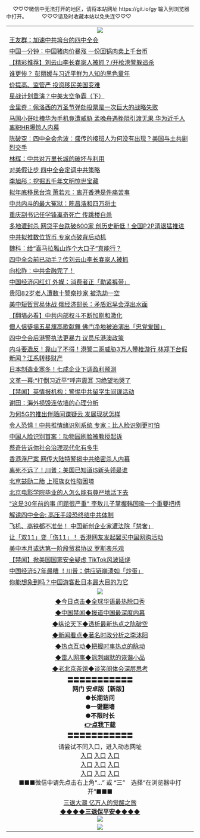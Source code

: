  <table>
　<tr>
♡♡♡微信中无法打开的地区，请将本站网址 https://git.io/gy 输入到浏览器中打开。 
　</tr>
　<tr>
♡♡♡请及时收藏本站以免失连♡♡♡
   </tr>
   <tr>
    <td align=center><img src="https://github.com/gyhhx/image-upload/blob/master/title1.jpg" /></td>
 </tr>
<tr><td align="left"><a href="https://xwood.fun/oo.aspx?name=c1091055&key=nqynnipsxfbxcbni&from=gy">王友群：加速中共垮台的四中全会</a></td></tr>
<tr><td align="left"><a href="https://xwood.fun/oo.aspx?name=c1091200&key=nqynnipsxfbxcbni&from=gy">中国一分钟：中国猪肉价暴涨 一份回锅肉卖上千台币</a></td></tr>
<tr><td align="left"><a href="https://xwood.fun/oo.aspx?name=c1091026&key=nqynnipsxfbxcbni&from=gy">【精彩推荐】刘云山李长春家人被抓？/开枪港警躲追杀</a></td></tr>
<tr><td align="left"><a href="https://xwood.fun/oo.aspx?name=c861631&key=nqynnipsxfbxcbni&from=gy">谁更惨？ 彭丽媛与习近平鲜为人知的黑色童年 </a></td></tr>
<tr><td align="left"><a href="https://xwood.fun/oo.aspx?name=c1091237&key=nqynnipsxfbxcbni&from=gy">价提高、监管严 投资移民美国变难</a></td></tr>
<tr><td align="left"><a href="https://xwood.fun/oo.aspx?name=c1091180&key=nqynnipsxfbxcbni&from=gy">星战计划重演？中美太空争霸（下）</a></td></tr>
<tr><td align="left"><a href="https://xwood.fun/oo.aspx?name=c1091147&key=nqynnipsxfbxcbni&from=gy">金里奇：佩洛西的万圣节弹劾投票是一次巨大的战略失败</a></td></tr>
<tr><td align="left"><a href="https://xwood.fun/oo.aspx?name=c1091217&key=nqynnipsxfbxcbni&from=gy">马国小哥吐槽华为手机竟遭威胁 孟晚舟遇挫阻引渡无果 华为近千人离职HR曝惊人内幕</a></td></tr>
<tr><td align="left"><a href="https://xwood.fun/oo.aspx?name=c1090943&key=nqynnipsxfbxcbni&from=gy">陈破空：四中全会余波：盛传的接班人为何没有出现？美国与土共剧烈交手</a></td></tr>
<tr><td align="left"><a href="https://xwood.fun/oo.aspx?name=c1091211&key=nqynnipsxfbxcbni&from=gy">林辉：中共对万里长城的破坏与利用</a></td></tr>
<tr><td align="left"><a href="https://xwood.fun/oo.aspx?name=c1091151&key=nqynnipsxfbxcbni&from=gy">对美假让步 四中全会定调中共策略</a></td></tr>
<tr><td align="left"><a href="https://xwood.fun/oo.aspx?name=c1091203&key=nqynnipsxfbxcbni&from=gy">李旭彤：挖掘五千年文明惊世宝藏</a></td></tr>
<tr><td align="left"><a href="https://xwood.fun/oo.aspx?name=c1091269&key=nqynnipsxfbxcbni&from=gy">拟年底移民台湾 萧若元：离开香港是件痛苦事</a></td></tr>
<tr><td align="left"><a href="https://xwood.fun/oo.aspx?name=c1091140&key=nqynnipsxfbxcbni&from=gy">中共内斗的最大冤狱：陈昌浩和四万将士</a></td></tr>
<tr><td align="left"><a href="https://xwood.fun/oo.aspx?name=c1091282&key=nqynnipsxfbxcbni&from=gy">重庆副书记任学锋离奇死亡 传跳楼自杀</a></td></tr>
<tr><td align="left"><a href="https://xwood.fun/oo.aspx?name=c1091155&key=nqynnipsxfbxcbni&from=gy">多地遭封杀 网贷平台跌破600家 创历史新低！全国P2P清退猛推进</a></td></tr>
<tr><td align="left"><a href="https://xwood.fun/oo.aspx?name=c1091222&key=nqynnipsxfbxcbni&from=gy">中共拟推数位货币 专家点破背后动机</a></td></tr>
<tr><td align="left"><a href="https://xwood.fun/oo.aspx?name=c1090984&key=nqynnipsxfbxcbni&from=gy">魏科：给“喜马拉雅山炸个大口子”真能行？</a></td></tr>
<tr><td align="left"><a href="https://xwood.fun/oo.aspx?name=c1091013&key=nqynnipsxfbxcbni&from=gy">四中全会前已动手？传刘云山李长春家人被抓</a></td></tr>
<tr><td align="left"><a href="https://xwood.fun/oo.aspx?name=c1055739&key=nqynnipsxfbxcbni&from=gy">向松祚：中共金融完了！</a></td></tr>
<tr><td align="left"><a href="https://xwood.fun/oo.aspx?name=c1090931&key=nqynnipsxfbxcbni&from=gy">中国经济闪红灯 外媒：消费者正「勒紧裤带」</a></td></tr>
<tr><td align="left"><a href="https://xwood.fun/oo.aspx?name=c1091201&key=nqynnipsxfbxcbni&from=gy">贵阳82岁老人遭数十警察抄家 被洗劫一空</a></td></tr>
<tr><td align="left"><a href="https://xwood.fun/oo.aspx?name=c1091154&key=nqynnipsxfbxcbni&from=gy">美中短暂贸易休战 俄经济部长：矛盾迟早会浮出水面</a></td></tr>
<tr><td align="left"><a href="https://xwood.fun/oo.aspx?name=c1090700&key=nqynnipsxfbxcbni&from=gy">【翻墙必看】中共内部权斗不断加剧和激化</a></td></tr>
<tr><td align="left"><a href="https://xwood.fun/oo.aspx?name=c1091227&key=nqynnipsxfbxcbni&from=gy">僧人信徒摇五星旗高歌献舞 佛门净地被迫演出「忠党爱国」</a></td></tr>
<tr><td align="left"><a href="https://xwood.fun/oo.aspx?name=c1091209&key=nqynnipsxfbxcbni&from=gy">四中全会后港警执法更暴力 议员斥港澳政策</a></td></tr>
<tr><td align="left"><a href="https://xwood.fun/oo.aspx?name=c1090919&key=nqynnipsxfbxcbni&from=gy">内斗要造反！靠山了不得！港警二哥威胁3万人带枪游行 林郑下台假新闻？江系转移财产</a></td></tr>
<tr><td align="left"><a href="https://xwood.fun/oo.aspx?name=c1091236&key=nqynnipsxfbxcbni&from=gy">日本制造业寒冬！七成企业下调盈利预测</a></td></tr>
<tr><td align="left"><a href="https://xwood.fun/oo.aspx?name=c1090707&key=nqynnipsxfbxcbni&from=gy">文革一幕:“打倒习近平”呼声震耳 习绝望地哭了</a></td></tr>
<tr><td align="left"><a href="https://xwood.fun/oo.aspx?name=c1091216&key=nqynnipsxfbxcbni&from=gy">【禁闻】英情报机构：警惕中共留学生间谍活动</a></td></tr>
<tr><td align="left"><a href="https://xwood.fun/oo.aspx?name=c1091008&key=nqynnipsxfbxcbni&from=gy">谢田：海外损毁连侬墙的心理分析</a></td></tr>
<tr><td align="left"><a href="https://xwood.fun/oo.aspx?name=c1091024&key=nqynnipsxfbxcbni&from=gy">为何5G的推出伴随间谍疑云 发展现状怎样</a></td></tr>
<tr><td align="left"><a href="https://xwood.fun/oo.aspx?name=c1091153&key=nqynnipsxfbxcbni&from=gy">令人恐惧！中共推情绪识别系统 专家：比人脸识别更可怕</a></td></tr>
<tr><td align="left"><a href="https://xwood.fun/oo.aspx?name=c1091230&key=nqynnipsxfbxcbni&from=gy">中国人脸识别首案：动物园刷脸被教授起诉</a></td></tr>
<tr><td align="left"><a href="https://xwood.fun/oo.aspx?name=c1091034&key=nqynnipsxfbxcbni&from=gy">蔡奇告诉你社会治理现代化有多牛</a></td></tr>
<tr><td align="left"><a href="https://xwood.fun/oo.aspx?name=c1090910&key=nqynnipsxfbxcbni&from=gy">香港浮尸案 网传大陆特警揭中共绝密杀人内幕</a></td></tr>
<tr><td align="left"><a href="https://xwood.fun/oo.aspx?name=c1091127&key=nqynnipsxfbxcbni&from=gy">离死不远了！川普：美国已知道IS新头领是谁</a></td></tr>
<tr><td align="left"><a href="https://xwood.fun/oo.aspx?name=c1091233&key=nqynnipsxfbxcbni&from=gy">北京鼓励二胎 上班族女性陷困境</a></td></tr>
<tr><td align="left"><a href="https://xwood.fun/oo.aspx?name=c1091044&key=nqynnipsxfbxcbni&from=gy">北京电影学院毕业的人怎么能有尊严地活下去</a></td></tr>
<tr><td align="left"><a href="https://xwood.fun/oo.aspx?name=c1090810&key=nqynnipsxfbxcbni&from=gy">&quot;这是30年前的事 问题很严重&quot; 李敖儿子掌握韩国瑜一个重要把柄</a></td></tr>
<tr><td align="left"><a href="https://xwood.fun/oo.aspx?name=c1090888&key=nqynnipsxfbxcbni&from=gy">解读四中全会: 高压手段恐终结中共体制</a></td></tr>
<tr><td align="left"><a href="https://xwood.fun/oo.aspx?name=c1091224&key=nqynnipsxfbxcbni&from=gy">飞机、高铁都不准坐！ 中国新创企业家遭法院「禁奢」</a></td></tr>
<tr><td align="left"><a href="https://xwood.fun/oo.aspx?name=c1091221&key=nqynnipsxfbxcbni&from=gy">让「双11」变「伤11」！ 香港网友发起罢买中国网购活动</a></td></tr>
<tr><td align="left"><a href="https://xwood.fun/oo.aspx?name=c1091205&key=nqynnipsxfbxcbni&from=gy">美中本月或达第一阶段贸易协议 罗斯表乐观</a></td></tr>
<tr><td align="left"><a href="https://xwood.fun/oo.aspx?name=c1091215&key=nqynnipsxfbxcbni&from=gy">【禁闻】掀美国国家安全疑虑 TikTok风波延烧</a></td></tr>
<tr><td align="left"><a href="https://xwood.fun/oo.aspx?name=c1090930&key=nqynnipsxfbxcbni&from=gy">中国经济57年最糟 ！川普：供应链崩溃如「炒蛋」</a></td></tr>
<tr><td align="left"><a href="https://xwood.fun/oo.aspx?name=c1091136&key=nqynnipsxfbxcbni&from=gy">你能想象到吗？中国游客赴日本最大目的为它</a></td></tr>

 <tr>
    <td align=center><img src="https://github.com/gyhhx/image-upload/blob/master/shipin.jpg" /></td>
  </tr>
 <tr>
   <td align=center> 
<a href="https://tru28th.xwood.fun/oo.aspx?name=c816850&key=nqynnipsxfbxcbni&from=gy&tag=9877">◆今日点击◆全球华语最热脱口秀</a><br/>
    </td>
  </tr>
  <tr>
  <td align=center>
<a href="https://tru28th.xwood.fun/oo.aspx?name=c816860&key=nqynnipsxfbxcbni&from=gy&tag=99733110">◆中国禁闻◆报道中国最深度内幕</a><br/>
   </tr>
  <tr>
     <td align=center>
<a href="https://tru28th.xwood.fun/oo.aspx?name=c816855&key=nqynnipsxfbxcbni&from=gy&tag=997110">◆纵论天下◆透析最新热点之陈破空</a><br/>
   </tr>
   <tr>
      <td align=center>
<a href="https://tru28th.xwood.fun/oo.aspx?name=c838308&key=nqynnipsxfbxcbni&from=gy&tag=9973110">◆新闻看点◆著名时政分析之李沐阳</a><br/>
   </tr>
   <tr>
     <td align=center>
<a href="https://tru28th.xwood.fun/oo.aspx?name=c816852&key=nqynnipsxfbxcbni&from=gy&tag=9733110">◆热点互动◆把握时事热点的脉动</a><br/>
   </tr>
   <tr>
      <td align=center>
<a href="https://tru28th.xwood.fun/oo.aspx?name=c816694&key=nqynnipsxfbxcbni&from=gy&tag=93310">◆雷人网事◆讽刺幽默的诙谐小品</a><br/>
   </tr>
   <tr>
    <td align=center>
<a href="https://tru28th.xwood.fun/oo.aspx?name=c816650&key=nqynnipsxfbxcbni&from=gy&tag=9973110">◆老北京茶馆◆谈笑间体会深层思考</a><br/>
   </tr>
  <tr>
    <td align=center>
 <b>〓〓〓〓〓〓〓〓〓〓〓<br/>网门 安卓版【新版】<br/> ●长期访问<br/> ●一键翻墙<br/>  ●不限时长<br/> 
 <a href="https://share.weiyun.com/55r7kXH">👉<b>点我下载</a><br/>〓〓〓〓〓〓〓〓〓〓〓<br/>
    </td>
    </tr>
   <tr>
    <td align=center>请尝试不同入口，进入动态网址<br/>
      <a href="https://s3.us-east-2.amazonaws.com/ogateo/show.htm">入口</a>
      <a href="https://s3.ca-central-1.amazonaws.com/ogatec/show.htm">入口</a>
      <a href="https://s3.ap-southeast-2.amazonaws.com/ogatey/show.htm">入口</a><br/>
      <a href="https://s3.ap-northeast-2.amazonaws.com/ogates/show.htm">入口</a>
      <a href="https://s3.eu-central-1.amazonaws.com/ogatef/show.htm">入口</a>
      <a href="https://s3.ap-south-1.amazonaws.com/ogatem/show.htm">入口</a><br/>
      <a href="https://s3-us-west-1.amazonaws.com/ogaten/show.htm">入口</a>
      <a href="https://s3.eu-west-2.amazonaws.com/ogatel/show.htm">入口</a>
      <a href="https://s3.ap-northeast-1.amazonaws.com/ogatet/show.htm">入口</a><br/>
      ■■■微信中请先点击右上角“...” 或 “三”　选择“在浏览器中打开”■■■<b><br/>
    </td>
  </tr>
  <tr>  
  <td align=center>
  <a href="https://tru28th.xwood.fun/oo.aspx?name=c894205&key=nqynnipsxfbxcbni&from=gy&tag=9973110">三退大潮 亿万人的觉醒之旅</a><br/>
      <a href="https://tru28th.xwood.fun/oo.aspx?name=ogQuit.aspx&key=nqynnipsxfbxcbni&from=gy"><b>◆◆◆◆三退保平安◆◆◆◆<br/></a>
      <img src="https://github.com/gyhhx/image-upload/blob/master/3t.jpg" /><br/>
      </td>
  </tr>
   <tr>
    <td align=center><img src="https://raw.githubusercontent.com/oGate2/Up/master/oGate_640.jpg"/></td>
  </tr>
</table>
